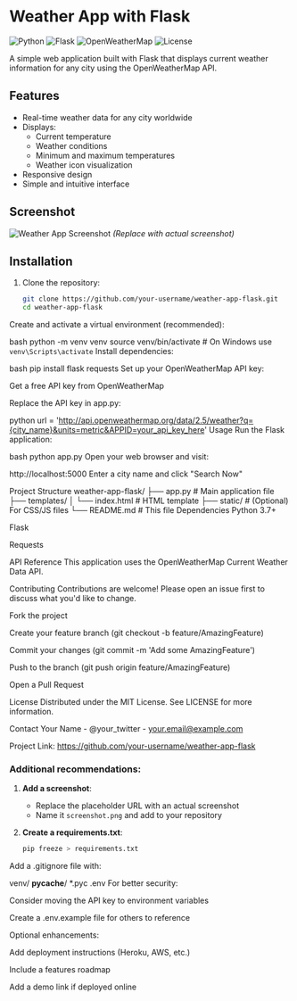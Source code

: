 # Weather App with Flask

![Python](https://img.shields.io/badge/python-3.7+-blue.svg)
![Flask](https://img.shields.io/badge/flask-2.0+-green.svg)
![OpenWeatherMap](https://img.shields.io/badge/API-OpenWeatherMap-yellow.svg)
![License](https://img.shields.io/badge/license-MIT-orange.svg)

A simple web application built with Flask that displays current weather information for any city using the OpenWeatherMap API.

## Features

- Real-time weather data for any city worldwide
- Displays:
  - Current temperature
  - Weather conditions
  - Minimum and maximum temperatures
  - Weather icon visualization
- Responsive design
- Simple and intuitive interface

## Screenshot

![Weather App Screenshot](https://i.imgur.com/placeholder.png) *(Replace with actual screenshot)*

## Installation

1. Clone the repository:
   ```bash
   git clone https://github.com/your-username/weather-app-flask.git
   cd weather-app-flask
Create and activate a virtual environment (recommended):

bash
python -m venv venv
source venv/bin/activate  # On Windows use `venv\Scripts\activate`
Install dependencies:

bash
pip install flask requests
Set up your OpenWeatherMap API key:

Get a free API key from OpenWeatherMap

Replace the API key in app.py:

python
url = 'http://api.openweathermap.org/data/2.5/weather?q={city_name}&units=metric&APPID=your_api_key_here'
Usage
Run the Flask application:

bash
python app.py
Open your web browser and visit:

http://localhost:5000
Enter a city name and click "Search Now"

Project Structure
weather-app-flask/
├── app.py                # Main application file
├── templates/
│   └── index.html        # HTML template
├── static/               # (Optional) For CSS/JS files
└── README.md             # This file
Dependencies
Python 3.7+

Flask

Requests

API Reference
This application uses the OpenWeatherMap Current Weather Data API.

Contributing
Contributions are welcome! Please open an issue first to discuss what you'd like to change.

Fork the project

Create your feature branch (git checkout -b feature/AmazingFeature)

Commit your changes (git commit -m 'Add some AmazingFeature')

Push to the branch (git push origin feature/AmazingFeature)

Open a Pull Request

License
Distributed under the MIT License. See LICENSE for more information.

Contact
Your Name - @your_twitter - your.email@example.com

Project Link: https://github.com/your-username/weather-app-flask


### Additional recommendations:

1. **Add a screenshot**:
   - Replace the placeholder URL with an actual screenshot
   - Name it `screenshot.png` and add to your repository

2. **Create a requirements.txt**:
   ```bash
   pip freeze > requirements.txt
Add a .gitignore file with:

venv/
__pycache__/
*.pyc
.env
For better security:

Consider moving the API key to environment variables

Create a .env.example file for others to reference

Optional enhancements:

Add deployment instructions (Heroku, AWS, etc.)

Include a features roadmap

Add a demo link if deployed online
